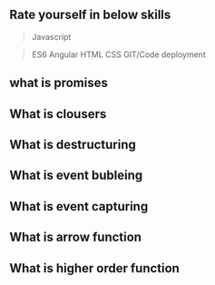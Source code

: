 
## Rate yourself in below skills
>Javascript

>ES6
>Angular
>HTML
>CSS
>GIT/Code deployment

## what is promises
## What is clousers
## What is destructuring
## What is event bubleing
## What is event capturing
## What is arrow function
## What is higher order function

